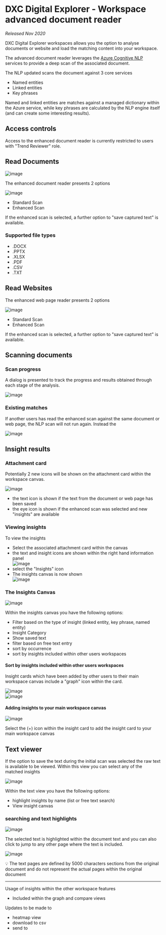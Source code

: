 # DXC Digital Explorer - Workspace advanced document reader

_Released Nov 2020_
<br>

DXC Digital Explorer workspaces allows you the option to analyse documents or website and load the matching content into your workspace.

The advanced document reader leverages the [Azure Cognitive NLP](https://azure.microsoft.com/en-gb/services/cognitive-services/text-analytics/) services to provide a deep scan of the associated document.

The NLP updated scans the document against 3 core services 

- Named entities
- Linked entities
- Key phrases

Named and linked entities are matches against a managed dictionary within the Azure service, while key phrases are calculated by the NLP engine itself (and can create some interesting results).


## Access controls
Access to the enhanced document reader is currently restricted to users with "Trend Reviewer" role.



## Read Documents

![image](images/ReadDocuments.png)<br>

The enhanced document reader presents 2 options

![image](images/enhancedDocumentReader.png)<br>

- Standard Scan
- Enhanced Scan

If the enhanced scan is selected, a further option to "save captured text" is available.

### Supported file types

- .DOCX
- .PPTX
- .XLSX
- .PDF
- .CSV
- .TXT


## Read Websites

The enhanced web page reader presents 2 options

![image](images/enhancedWebReader.png)<br>

- Standard Scan
- Enhanced Scan

If the enhanced scan is selected, a further option to "save captured text" is available.


## Scanning documents

### Scan progress

A dialog is presented to track the progress and results obtained through each stage of the analysis.

![image](images/ScanProgress.png)<br>


### Existing matches
If another users has read the enhanced scan against the same document or web page, the NLP scan will not run again.   Instead the 

![image](images/ExistingMatches.png)<br>


## Insight results

### Attachment card
Potentially 2 new icons will be shown on the attachment card within the workspace canvas.

![image](images/AttachmentCard.png)<br>

- the text icon is shown if the text from the document or web page has been saved
- the eye icon is shown if the enhanced scan was selected and new "insights" are available

### Viewing insights
To view the insights

- Select the associated attachment card within the canvas
- the text and insight icons are shown within the right hand information panel<br>
![image](images/InformationPanelWithInsights.png)<br>
- select the "Insights" icon
- The insights canvas is now shown<br>
![image](images/InsightsCanvas.png)<br>

### The Insights Canvas

![image](images/InsightsCanvas2.png)<br>

Within the insights canvas you have the following options:

- Filter based on the type of insight (linked entity, key phrase, named entity)
- Insight Category
- Show saved text
- filter based on free text entry
- sort by occurrence
- sort by insights included within other users workspaces

#### Sort by insights included within other users workspaces

Insight cards which have been added by other users to their main workspace canvas include a "graph" icon within the card.

![image](images/InsightCard.png)<br>
![image](images/OtherWorkspaces.png)<br>


#### Adding insights to your main workspace canvas

![image](images/InsightCard.png)<br>

Select the (+) icon within the insight card to add the insight card to your main workspace canvas

## Text viewer

If the option to save the text during the initial scan was selected the raw text is available to be viewed.  Within this view you can select any of the matched insights 

![image](images/TextViewer.png)<br>

Within the text view you have the following options: 

- highlight insights by name (list or free text search)
- View insight canvas


### searching and text highlights

![image](images/HighlightedText.png)<br>

The selected text is highlighted within the document text and you can also click to jump to any other page where the text is included.


![image](images/TextPages.png)<br>

:bulb: The text pages are defined by 5000 characters sections from the original document and do not represent the actual pages within the original document


---

Usage of insights within the other workspace features

- Included within the graph and compare views


Updates to be made to

- heatmap view
- download to csv
- send to